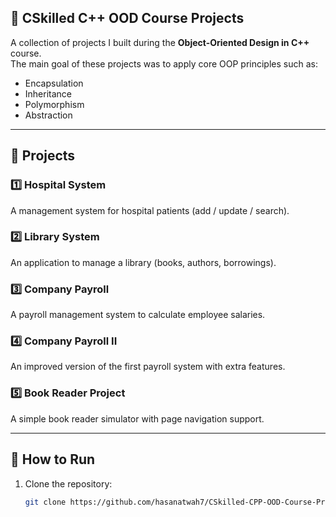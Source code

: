 ## 🎯 CSkilled C++ OOD Course Projects

A collection of projects I built during the **Object-Oriented Design in C++** course.  
The main goal of these projects was to apply core OOP principles such as:  
- Encapsulation  
- Inheritance  
- Polymorphism  
- Abstraction  

---

## 📂 Projects

### 1️⃣ Hospital System  
A management system for hospital patients (add / update / search).  

### 2️⃣ Library System  
An application to manage a library (books, authors, borrowings).  

### 3️⃣ Company Payroll  
A payroll management system to calculate employee salaries.  

### 4️⃣ Company Payroll II  
An improved version of the first payroll system with extra features.  

### 5️⃣ Book Reader Project  
A simple book reader simulator with page navigation support.  

---

## 🚀 How to Run
1. Clone the repository:  
   ```bash
   git clone https://github.com/hasanatwah7/CSkilled-CPP-OOD-Course-Projects.git
